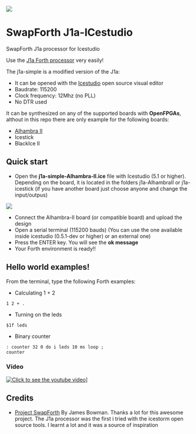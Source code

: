 ![](wiki/project-logo.png)

# SwapForth J1a-ICestudio
  SwapForth J1a processor for Icestudio

Use the [J1a Forth processor](https://www.excamera.com/sphinx/article-j1a-swapforth.html) very easily!

The j1a-simple is a modified version of the J1a:
* It can be opened with the [Icestudio](https://icestudio.io/) open source visual editor
* Baudrate: 115200
* Clock frequency: 12Mhz (no PLL)
* No DTR used

It can be synthesized on any of the supported boards with **OpenFPGAs**, althout in this repo there are only example for the following boards:  
  * [Alhambra II](https://github.com/FPGAwars/Alhambra-II-FPGA/wiki)
  * Icestick
  * BlackIce II

## Quick start

* Open the **j1a-simple-Alhambra-II.ice** file with Icestudio (5.1 or higher). Depending on the board, it is located in the folders j1a-AlhambraII or j1a-icestick (if you have another board just choose anyone and change the input/outpus)

![](wiki/j1a-test-1.png)


* Connect the Alhambra-II board (or compatible board) and upload the design
* Open a serial terminal (115200 bauds) (You can use the one available inside icestudio (0.5.1-dev or higher) or an external one)
* Press the ENTER key. You will see the **ok message**
* Your Forth environment is ready!!

## Hello world examples!

From the terminal, type the following Forth examples:

* Calculating 1 + 2

```
1 2 + .
```

* Turning on the leds

```
$1f leds
```

* Binary counter

```
: counter 32 0 do i leds 10 ms loop ;
counter
```

### Vídeo

[![Click to see the youtube video](http://img.youtube.com/vi/I-QJlhb5YSo/0.jpg)](https://www.youtube.com/watch?v=I-QJlhb5YSo)]

## Credits

* [Project SwapForth](https://github.com/jamesbowman/swapforth) By James Bowman. Thanks a lot for this awesome project. The J1a processor was the first i tried with the icestorm open source tools. I learnt a lot and it was a source of inspiration
